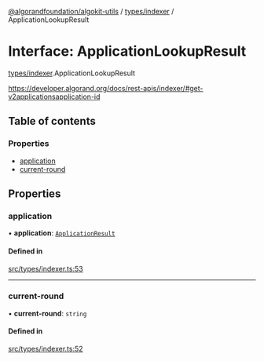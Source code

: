 [@algorandfoundation/algokit-utils](../README.md) / [types/indexer](../modules/types_indexer.md) / ApplicationLookupResult

# Interface: ApplicationLookupResult

[types/indexer](../modules/types_indexer.md).ApplicationLookupResult

https://developer.algorand.org/docs/rest-apis/indexer/#get-v2applicationsapplication-id

## Table of contents

### Properties

- [application](types_indexer.ApplicationLookupResult.md#application)
- [current-round](types_indexer.ApplicationLookupResult.md#current-round)

## Properties

### application

• **application**: [`ApplicationResult`](types_indexer.ApplicationResult.md)

#### Defined in

[src/types/indexer.ts:53](https://github.com/algorandfoundation/algokit-utils-ts/blob/main/src/types/indexer.ts#L53)

___

### current-round

• **current-round**: `string`

#### Defined in

[src/types/indexer.ts:52](https://github.com/algorandfoundation/algokit-utils-ts/blob/main/src/types/indexer.ts#L52)
